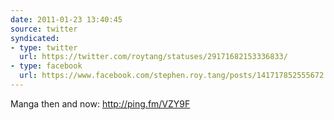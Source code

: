 ```yaml
---
date: 2011-01-23 13:40:45
source: twitter
syndicated:
- type: twitter
  url: https://twitter.com/roytang/statuses/29171682153336833/
- type: facebook
  url: https://www.facebook.com/stephen.roy.tang/posts/141717852555672
---
```


Manga then and now: http://ping.fm/VZY9F